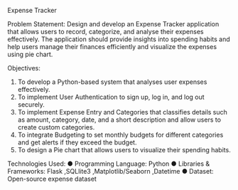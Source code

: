 Expense Tracker

Problem Statement:
Design and develop an Expense Tracker application that allows users to record, categorize, and analyse their expenses effectively.
The application should provide insights into spending habits and help users manage their finances efficiently and visualize the expenses using pie chart.

Objectives:
1.	To develop a Python-based system that analyses user expenses effectively.
2.	To implement User Authentication to sign up, log in, and log out securely.
3.	To implement Expense Entry and Categories that classifies details such as amount, category, date, and a short description and allow users to create custom categories.
4.	To integrate Budgeting to set monthly budgets for different categories and get alerts if they exceed the budget.
5.	To design a Pie chart that allows users to visualize their spending habits.
   
Technologies Used:
●	Programming Language: Python
●	Libraries & Frameworks: Flask ,SQLlite3 ,Matplotlib/Seaborn ,Datetime
●	Dataset: Open-source expense dataset
